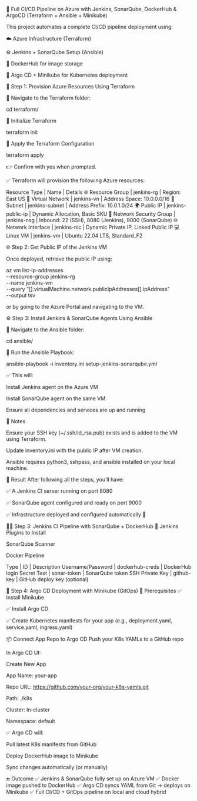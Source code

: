 🚀 Full CI/CD Pipeline on Azure with Jenkins, SonarQube, DockerHub & ArgoCD (Terraform + Ansible + Minikube)

This project automates a complete CI/CD pipeline deployment using:

☁️ Azure Infrastructure (Terraform)

⚙️ Jenkins + SonarQube Setup (Ansible)

🐳 DockerHub for image storage

🚀 Argo CD + Minikube for Kubernetes deployment


🧱 Step 1: Provision Azure Resources Using Terraform

📁 Navigate to the Terraform folder:

cd terraform/

🔧 Initialize Terraform

terraform init

🚀 Apply the Terraform Configuration

terraform apply

👉 Confirm with yes when prompted.

✅ Terraform will provision the following Azure resources:

Resource Type | Name | Details
🌐 Resource Group | jenkins-rg | Region: East US
🧭 Virtual Network | jenkins-vn | Address Space: 10.0.0.0/16
🧱 Subnet | jenkins-subnet | Address Prefix: 10.0.1.0/24
🌍 Public IP | jenkins-public-ip | Dynamic Allocation, Basic SKU
🔐 Network Security Group | jenkins-nsg | Inbound: 22 (SSH), 8080 (Jenkins), 9000 (SonarQube)
🌐 Network Interface | jenkins-nic | Dynamic Private IP, Linked Public IP
💻 Linux VM | jenkins-vm | Ubuntu 22.04 LTS, Standard_F2

🌐 Step 2: Get Public IP of the Jenkins VM

Once deployed, retrieve the public IP using:

az vm list-ip-addresses \
  --resource-group jenkins-rg \
  --name jenkins-vm \
  --query "[].virtualMachine.network.publicIpAddresses[].ipAddress" \
  --output tsv


or by going to the Azure Portal and navigating to the VM.


⚙️ Step 3: Install Jenkins & SonarQube Agents Using Ansible

📁 Navigate to the Ansible folder:

cd ansible/

📜 Run the Ansible Playbook:

ansible-playbook -i inventory.ini setup-jenkins-sonarqube.yml

✅ This will:

Install Jenkins agent on the Azure VM

Install SonarQube agent on the same VM

Ensure all dependencies and services are up and running

🧠 Notes

Ensure your SSH key (~/.ssh/id_rsa.pub) exists and is added to the VM using Terraform.

Update inventory.ini with the public IP after VM creation.

Ansible requires python3, sshpass, and ansible installed on your local machine.

🏁 Result
After following all the steps, you’ll have:

✅ A Jenkins CI server running on port 8080

✅ SonarQube agent configured and ready on port 9000

✅ Infrastructure deployed and configured automatically 🎉


🧑‍💻 Step 3: Jenkins CI Pipeline with SonarQube + DockerHub
🔧 Jenkins Plugins to Install

SonarQube Scanner

Docker Pipeline

Type | ID | Description
Username/Password | dockerhub-creds | DockerHub login
Secret Text | sonar-token | SonarQube token
SSH Private Key | github-key | GitHub deploy key (optional)

🧵 Step 4: Argo CD Deployment with Minikube (GitOps)
📌 Prerequisites
✅ Install Minikube

✅ Install Argo CD

✅ Create Kubernetes manifests for your app (e.g., deployment.yaml, service.yaml, ingress.yaml)



📦 Connect App Repo to Argo CD
Push your K8s YAMLs to a GitHub repo

In Argo CD UI:

Create New App

App Name: your-app

Repo URL: https://github.com/your-org/your-k8s-yamls.git

Path: ./k8s

Cluster: In-cluster

Namespace: default

✅ Argo CD will:

Pull latest K8s manifests from GitHub

Deploy DockerHub image to Minikube

Sync changes automatically (or manually)


🔚 Outcome
✅ Jenkins & SonarQube fully set up on Azure VM
✅ Docker image pushed to DockerHub
✅ Argo CD syncs YAML from Git → deploys on Minikube
✅ Full CI/CD + GitOps pipeline on local and cloud hybrid
